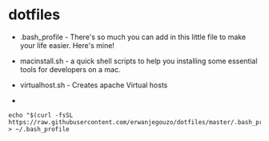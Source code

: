 dotfiles
============
* .bash_profile - There's so much you can add in this little file to make your life easier.
Here's mine!

* macinstall.sh - a quick shell scripts to help you installing some essential tools for developers on a mac.

* virtualhost.sh - Creates apache Virtual hosts
* 

```
echo "$(curl -fsSL https://raw.githubusercontent.com/erwanjegouzo/dotfiles/master/.bash_profile)" > ~/.bash_profile
```
